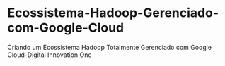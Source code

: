 # Ecossistema-Hadoop-Gerenciado-com-Google-Cloud
Criando um Ecossistema Hadoop Totalmente Gerenciado com Google Cloud-Digital Innovation One
